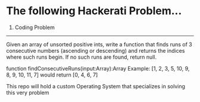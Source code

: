 The following Hackerati Problem...
========

1. Coding Problem
--------------------
Given an array of unsorted positive ints, write a function that finds runs of 3 consecutive numbers (ascending or descending) and returns the indices where such runs begin.  If no such runs are found, return null.

function findConsecutiveRuns(input:Array):Array
Example:  [1, 2, 3, 5, 10, 9, 8, 9, 10, 11, 7] would return [0, 4, 6, 7]


This repo will hold a custom Operating System that specializes in solving this very problem
